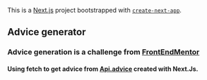 This is a [Next.js](https://nextjs.org/) project bootstrapped with [`create-next-app`](https://github.com/vercel/next.js/tree/canary/packages/create-next-app).

## Advice generator
### Advice generation is a challenge from [FrontEndMentor](https://www.frontendmentor.io/challenges/advice-generator-app-QdUG-13db)

#### Using fetch to get advice from [Api.advice](https://api.adviceslip.com/advice) created with Next.Js.
